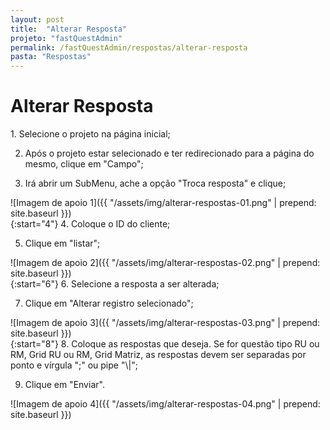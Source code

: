 ```yaml
---
layout: post
title:  "Alterar Resposta"
projeto: "fastQuestAdmin"
permalink: /fastQuestAdmin/respostas/alterar-resposta
pasta: "Respostas"
---
```

# Alterar Resposta

<div class="row" markdown="1">
<div class="6u 12u$(small)" markdown="1">
1. Selecione o projeto na página inicial;

2. Após o projeto estar selecionado e ter redirecionado para a página do mesmo, clique em "Campo";

3. Irá abrir um SubMenu, ache a opção "Troca resposta" e clique;
</div>
<div class="6u 12u$(small)" markdown="1">
![Imagem de apoio 1]({{ "/assets/img/alterar-respostas-01.png" | prepend: site.baseurl }})
</div>                               
</div>


<div class="row" markdown="1">
<div class="6u 12u$(small)" markdown="1">
{:start="4"}
4. Coloque o ID do cliente;

5. Clique em "listar";
</div>
<div class="6u 12u$(small)" markdown="1">
![Imagem de apoio 2]({{ "/assets/img/alterar-respostas-02.png" | prepend: site.baseurl }})
</div>                               
</div>


<div class="row" markdown="1">
<div class="6u 12u$(small)" markdown="1">
{:start="6"}
6. Selecione a resposta a ser alterada;

7. Clique em "Alterar registro selecionado";
</div>
<div class="6u 12u$(small)" markdown="1">
![Imagem de apoio 3]({{ "/assets/img/alterar-respostas-03.png" | prepend: site.baseurl }})
</div>                               
</div>

<div class="row" markdown="1">
<div class="6u 12u$(small)" markdown="1">
{:start="8"}
8. Coloque as respostas que deseja. Se for questão tipo RU ou RM, Grid RU ou RM, Grid Matriz, as respostas devem ser separadas por ponto e vírgula ";" ou pipe "\|";

9. Clique em "Enviar".
</div>
<div class="6u 12u$(small)" markdown="1">
![Imagem de apoio 4]({{ "/assets/img/alterar-respostas-04.png" | prepend: site.baseurl }})
</div>                               
</div>